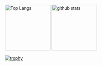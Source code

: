 <p align="left"> 
  <img alt="Top Langs" height="150px" src="https://github-readme-stats.vercel.app/api/top-langs/?username=katsunori-ibusuki&layout=compact&count_private=true&show_icons=true&theme=onedark" />
  <img alt="github stats" height="150px" src="https://github-readme-stats.vercel.app/api?username=katsunori-ibusuki&count_private=true&show_icons=true&show_icons=true&theme=onedark" />
</p>

[![trophy](https://github-profile-trophy.vercel.app/?username=katsunori-ibusuki&theme=onedark&column=7
)](https://github.com/ryo-ma/github-profile-trophy)

